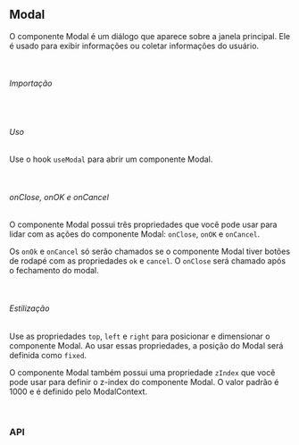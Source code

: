 ## Modal

O componente Modal é um diálogo que aparece sobre a janela principal. Ele é usado para exibir informações ou coletar informações do usuário.

<div><LeSourceButton url="https://github.com/hiimlex/leux/tree/main/src/components/Modal"></LeSourceButton></div>

<br />

###### Importação

<div>
<ModalImportPreview>
</ModalImportPreview>
</div>

<br />

###### Uso

Use o hook `useModal` para abrir um componente Modal.

<div>
<ModalUsagePreview>
</ModalUsagePreview>
<div>

<br />

###### onClose, onOK e onCancel

O componente Modal possui três propriedades que você pode usar para lidar com as ações do componente Modal: `onClose`, `onOK` e `onCancel`.

Os `onOk` e `onCancel` só serão chamados se o componente Modal tiver botões de rodapé com as propriedades `ok` e `cancel`. O `onClose` será chamado após o fechamento do modal.

<br />

###### Estilização

Use as propriedades `top`, `left` e `right` para posicionar e dimensionar o componente Modal. Ao usar essas propriedades, a posição do Modal será definida como `fixed`.

<div>
<ModalPositionPreview>
</ModalPositionPreview>
</div>

O componente Modal também possui uma propriedade `zIndex` que você pode usar para definir o z-index do componente Modal. O valor padrão é 1000 e é definido pelo ModalContext.

<br />

### API

<div>
<ModalApiTable>
</ModalApiTable>
</div>

<br />
